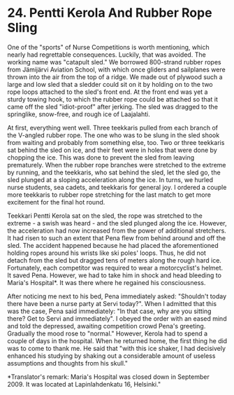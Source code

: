 


    
# 24. Pentti Kerola And Rubber Rope Sling

One of the "sports" of Nurse Competitions is worth mentioning, which nearly had regrettable consequences. Luckily, that was avoided. The working name was "catapult sled." We borrowed 800-strand rubber ropes from Jämijärvi Aviation School, with which once gliders and sailplanes were thrown into the air from the top of a ridge. We made out of plywood such a large and low sled that a sledder could sit on it by holding on to the two rope loops attached to the sled's front end. At the front end was yet a sturdy towing hook, to which the rubber rope could be attached so that it came off the sled "idiot-proof" after jerking. The sled was dragged to the springlike, snow-free, and rough ice of Laajalahti.

At first, everything went well. Three teekkaris pulled from each branch of the V-angled rubber rope. The one who was to be slung in the sled shook from waiting and probably from something else, too. Two or three teekkaris sat behind the sled on ice, and their feet were in holes that were done by chopping the ice. This was done to prevent the sled from leaving prematurely. When the rubber rope branches were stretched to the extreme by running, and the teekkaris, who sat behind the sled, let the sled go, the sled plunged at a sloping acceleration along the ice. In turns, we hurled nurse students, sea cadets, and teekkaris for general joy. I ordered a couple more teekkaris to rubber rope stretching for the last match to get more excitement for the final hot round.

Teekkari Pentti Kerola sat on the sled, the rope was stretched to the extreme - a swish was heard - and the sled plunged along the ice. However, the acceleration had now increased from the power of additional stretchers. It had risen to such an extent that Pena flew from behind around and off the sled. The accident happened because he had placed the aforementioned holding ropes around his wrists like ski poles' loops. Thus, he did not detach from the sled but dragged tens of meters along the rough hard ice. Fortunately, each competitor was required to wear a motorcyclist's helmet. It saved Pena. However, we had to take him in shock and head bleeding to Maria's Hospital\*. It was there where he regained his consciousness.

After noticing me next to his bed, Pena immediately asked: "Shouldn't today there have been a nurse party at Servi today?". When I admitted that this was the case, Pena said immediately: "In that case, why are you sitting there? Get to Servi and immediately". I obeyed the order with an eased mind and told the depressed, awaiting competition crowd Pena's greeting. Gradually the mood rose to "normal." However, Kerola had to spend a couple of days in the hospital. When he returned home, the first thing he did was to come to thank me. He said that "with this ice shaker, I had decisively enhanced his studying by shaking out a considerable amount of useless assumptions and thoughts from his skull."

\*Translator's remark: Maria's Hospital was closed down in September 2009. It was located at Lapinlahdenkatu 16, Helsinki."
